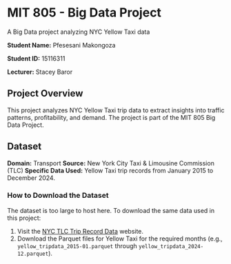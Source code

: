 # MIT 805 - Big Data Project
A Big Data project analyzing NYC Yellow Taxi data

**Student Name:** Pfesesani Makongoza

**Student ID:** 15116311

**Lecturer:** Stacey Baror

## Project Overview
This project analyzes NYC Yellow Taxi trip data to extract insights into traffic patterns, profitability, and demand. The project is part of the MIT 805 Big Data Project.

## Dataset
**Domain:** Transport
**Source:** New York City Taxi & Limousine Commission (TLC)
**Specific Data Used:** Yellow Taxi trip records from January 2015 to December 2024.

### How to Download the Dataset
The dataset is too large to host here. To download the same data used in this project:
1. Visit the [NYC TLC Trip Record Data](https://www.nyc.gov/site/tlc/about/tlc-trip-record-data.page) website.
2.  Download the Parquet files for Yellow Taxi for the required months (e.g., `yellow_tripdata_2015-01.parquet` through `yellow_tripdata_2024-12.parquet`).

